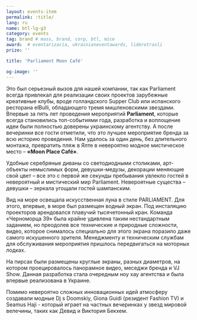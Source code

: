```yaml
---
layout: events-item
permalink: :title/
lang: ru
name: btl-lg-g3
category: events
tag: brand # mass, brand, corp, btl, mice
award:  # eventarizacia, ukrainianeventawards, liderotrasli
prize: ''

title: 'Parliament Moon Café'

og-image: ''
---
```


Это был серьезный вызов для нашей компании, так как Parliament всегда привлекал для реализации своих проектов зарубежные креативные клубы, вроде голландского Supper Club или испанского ресторана elBulli, обладающего тремя мишленовскими звездами. Впервые за пять лет проведения мероприятий <b>Parliament</b>, которые всегда становились топ-событиями года, разработка и воплощение идеи были полностью доверены украинскому агентству. А после вечеринки все гости отметили, что это лучшее мероприятие бренда за всю историю проведения. Нам удалось за один день, без длительного монтажа, превратить пляж в Ялте в невероятно модное мистическое место – <b>«Moon Place Café»</b>.

Удобные серебряные диваны со светодиодными столиками, арт-объекты немыслимых форм, девушки-медузы, декорации меняющие свой цвет – все это с первой же секунды пребывания увлекло гостей в невероятный и мистический мир Parliament.
Невероятные существа –  девушки – зеркала угощали гостей шампанским.
 
Вид на море освещала искусственная луна в стиле PARLIAMENT. Для этого, впервые, в море был размещен водный экран. Под инсталяцию проекторов арендовался плавучий тысячетонный кран. Команда «Черноморца 39» была крайне удивлена таким нестандартным заданием, но преодолев все технические и природные сложности, видео, которое снималось специально для этого экрана поразило даже самого искушенного зрителя. Менеджменту и техническим службам для обслуживания мероприятия пришлось передвигаться на моторных лодках.
 
На пирсах были размещены круглые экраны, разных диаметров, на котором проецировалось панорамное видео,  меседжи бренда и VJ Show. Данная разработка стала очередным ноу хау агентства и была впервые реализована в Украине.
 
Помимо невероятно сложных инновационных идей атмосферу создавали модные Dj s Doomskiy, Giona Guidi (резидент Fashion TV) и Seamus Haji -  который играет на частных вечеринках у звезд мировой велечины, таких как Девид и Виктория Бекхем.
